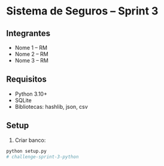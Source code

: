 # Sistema de Seguros – Sprint 3

## Integrantes
- Nome 1 – RM
- Nome 2 – RM
- Nome 3 – RM

## Requisitos
- Python 3.10+
- SQLite
- Bibliotecas: hashlib, json, csv

## Setup
1. Criar banco:
```bash
python setup.py
#   c h a l l e n g e - s p r i n t - 3 - p y t h o n  
 